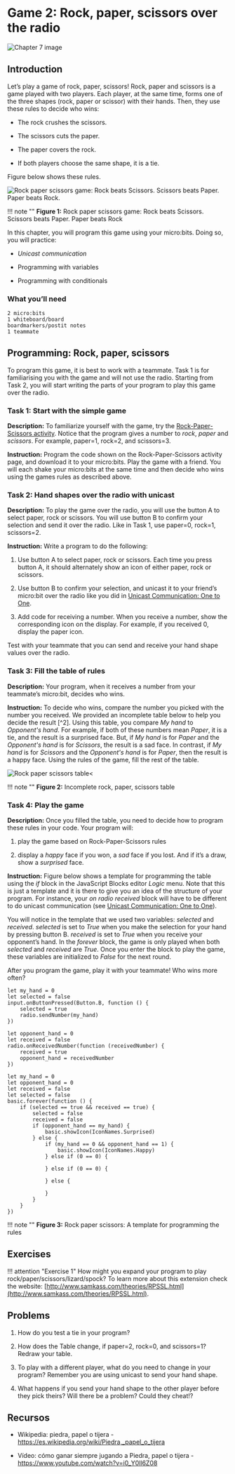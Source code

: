 Game 2: Rock, paper, scissors over the radio
============================================

![Chapter 7 image](chapter7.png)

Introduction
------------

Let’s play a game of rock, paper, scissors! Rock, paper and scissors is
a game played with two players. Each player, at the same time, forms one
of the three shapes (rock, paper or scissor) with their hands. Then,
they use these rules to decide who wins:

- The rock crushes the scissors.

- The scissors cuts the paper.

- The paper covers the rock.

- If both players choose the same shape, it is a tie.

Figure below shows these rules.

![Rock paper scissors game: Rock beats Scissors. Scissors beats Paper. Paper beats Rock.](Rock-paper-scissors.jpg)

!!! note ""
	**Figure 1:** Rock paper scissors game: Rock beats Scissors. Scissors beats Paper. Paper beats Rock

In this chapter, you will program this game using your micro:bits. Doing
so, you will practice:

- *Unicast communication*

- Programming with variables

- Programming with conditionals

### What you’ll need

    2 micro:bits
    1 whiteboard/board
    boardmarkers/postit notes
    1 teammate

Programming: Rock, paper, scissors
----------------------------------

To program this game, it is best to work with a teammate. Task 1 is for
familiarising you with the game and will not use the radio. Starting
from Task 2, you will start writing the parts of your program to play
this game over the radio.

### Task 1: Start with the simple game

**Description:** To familiarize yourself with the game, try the
[Rock-Paper-Scissors activity](https://makecode.microbit.org/projects/rock-paper-scissors).
Notice that the program gives a number to *rock*, *paper* and
*scissors*. For example, paper=1, rock=2, and scissors=3.

**Instruction:** Program the code shown on the Rock-Paper-Scissors
activity page, and download it to your micro:bits. Play the game with a
friend. You will each shake your micro:bits at the same time and then
decide who wins using the games rules as described above.

### Task 2: Hand shapes over the radio with unicast

**Description:** To play the game over the radio, you will use the button A to select paper, rock or scissors.  You will use button B to confirm your
selection and send it over the radio. Like in Task 1, use paper=0, rock=1, scissors=2.

**Instruction:** Write a program to do the following:

1. Use button A to select paper, rock or scissors. Each time you press button A, it should alternately show an icon of either paper, rock or scissors.

2. Use button B to confirm your selection, and unicast it to your friend’s micro:bit over the radio like you did in [Unicast Communication: One to One](../unicast/unicast.md).

3. Add code for receiving a number. When you receive a number, show the corresponding icon  on the display. For example, if you received 0, display the paper icon. 

Test with your teammate that you can send and receive your hand shape values over the radio.

### Task 3: Fill the table of rules

**Description:** Your program, when it receives a number from your
teammate’s micro:bit, decides who wins.

**Instruction:** To decide who
wins, compare the number you picked with the number you received. We
provided an incomplete table below to help you decide the result [^2]. Using this table, you
compare *My hand* to *Opponent's hand*. For example, if both of these
numbers mean *Paper*, it is a tie, and the result is a surprised face.
But, if *My hand* is for *Paper* and the *Opponent's hand* is for
*Scissors*, the result is a sad face. In contrast, if *My hand* is
for *Scissors* and the *Opponent's hand* is for *Paper*, then the result
is a happy face. Using the rules of the game, fill the rest of the table.

![Rock paper scissors table<](IncompleteRockPaperScissorsTable.png)

!!! note ""
	**Figure 2:** Incomplete rock, paper, scissors table
	
### Task 4: Play the game

**Description:** Once you filled the table, you need to decide how to
program these rules in your code. Your program will:

1. play the game based on Rock-Paper-Scissors rules

2. display a *happy* face if you won, a *sad* face if you lost. And if it’s a draw, show a *surprised* face.

**Instruction:** Figure below shows a
template for programming the table using the *if* block in the JavaScript Blocks editor
*Logic* menu. Note that this is just a template and it is there to give
you an idea of the structure of your program. For instance, your *on radio received* block will have to be different to do unicast communication (see [Unicast Communication: One to One](../unicast/unicast.md)).

You will notice in the template that we used two variables: *selected* and *received*.
*selected* is set to *True* when you make the selection for your hand by pressing button B. *received* is set to *True* when you receive your opponent’s hand. In the *forever* block,
the game is only played when both *selected* and *received* are *True*. Once you enter the block to play the game, these variables are initialized to *False* for the next round.

After you program the game, play it with your teammate! Who
wins more often?

```blocks
let my_hand = 0
let selected = false
input.onButtonPressed(Button.B, function () {
    selected = true
    radio.sendNumber(my_hand)
})
```
```blocks
let opponent_hand = 0
let received = false
radio.onReceivedNumber(function (receivedNumber) {
    received = true
    opponent_hand = receivedNumber
})
```
```blocks
let my_hand = 0
let opponent_hand = 0
let received = false
let selected = false
basic.forever(function () {
    if (selected == true && received == true) {
        selected = false
        received = false
        if (opponent_hand == my_hand) {
            basic.showIcon(IconNames.Surprised)
        } else {
            if (my_hand == 0 && opponent_hand == 1) {
                basic.showIcon(IconNames.Happy)
            } else if (0 == 0) {
            	
            } else if (0 == 0) {
            	
            } else {
            	
            }
        }
    }
})
```

!!! note ""
	**Figure 3:** Rock paper scissors: A template for programming the rules
	
Exercises
---------

!!! attention "Exercise 1"
	How might you expand your program to play rock/paper/scissors/lizard/spock? 
	To learn more about this extension check the website: [http://www.samkass.com/theories/RPSSL.html](http://www.samkass.com/theories/RPSSL.html).

Problems
--------

1. How do you test a tie in your program?

2. How does the Table change, if paper=2, rock=0, and scissors=1? Redraw your table.

3. To play with a different player, what do you need to change in your program? Remember you are using unicast to send your hand shape.

4. What happens if you send your hand shape to the other player before they pick theirs? Will there be a problem? Could they cheat!?

Recursos
--------

- Wikipedia: piedra, papel o tijera - 
    <https://es.wikipedia.org/wiki/Piedra,_papel_o_tijera>
    
- Vídeo: cómo ganar siempre jugando a Piedra, papel o tijera - 
    <https://www.youtube.com/watch?v=i0_Y0ll6Z08>

